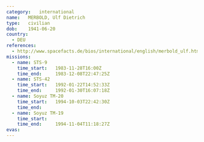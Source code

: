 ```yaml
---
category:	international
name:	MERBOLD, Ulf Dietrich
type:	civilian
dob:	1941-06-20
country:
  - DEU
references:
  - http://www.spacefacts.de/bios/international/english/merbold_ulf.htm
missions:
  - name: STS-9
    time_start:   1983-11-28T16:00Z
    time_end:     1983-12-08T22:47:25Z
  - name: STS-42
    time_start:   1992-01-22T14:52:33Z
    time_end:     1992-01-30T16:07:18Z
  - name: Soyuz TM-20
    time_start:   1994-10-03T22:42:30Z
    time_end:     
  - name: Soyuz TM-19
    time_start:   
    time_end:     1994-11-04T11:18:27Z
evas:
---
```

